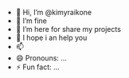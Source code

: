- 👋 Hi, I’m @kimyraikone
- 👀 I’m fine
- 🌱 I’m here for share my projects
- 💞️ I hope i an help you
- 📫 
- 😄 Pronouns: ...
- ⚡ Fun fact: ...

<!---
kimyraikone/kimyraikone is a ✨ special ✨ repository because its `README.md` (this file) appears on your GitHub profile.
You can click the Preview link to take a look at your changes.
--->
